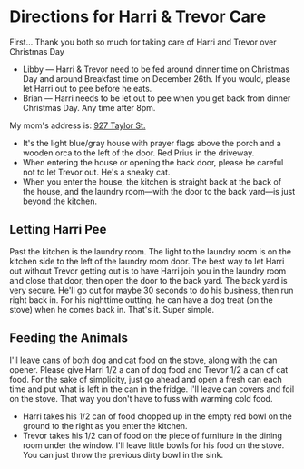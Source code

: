 # Directions for Harri & Trevor Care
First… Thank you both so much for taking care of Harri and Trevor over Christmas Day
* Libby — Harri & Trevor need to be fed around dinner time on Christmas Day and around Breakfast time on December 26th. If you would, please let Harri out to pee before he eats.
* Brian — Harri needs to be let out to pee when you get back from dinner Christmas Day. Any time after 8pm.

My mom's address is: [927 Taylor St.](https://maps.app.goo.gl/zSnGNQK8uqsS5rnd9)

* It's the light blue/gray house with prayer flags above the porch and a wooden orca to the left of the door. Red Prius in the driveway.
* When entering the house or opening the back door, please be careful not to let Trevor out. He's a sneaky cat. 
* When you enter the house, the kitchen is straight back at the back of the house, and the laundry room—with the door to the back yard—is just beyond the kitchen.

## Letting Harri Pee
Past the kitchen is the laundry room. The light to the laundry room is on the kitchen side to the left of the laundry room door. The best way to let Harri out without Trevor getting out is to have Harri join you in the laundry room and close that door, then open the door to the back yard. The back yard is very secure. He'll go out for maybe 30 seconds to do his business, then run right back in. For his nighttime outting, he can have a dog treat (on the stove) when he comes back in. That's it. Super simple.

## Feeding the Animals
I'll leave cans of both dog and cat food on the stove, along with the can opener. Please give Harri 1/2 a can of dog food and Trevor 1/2 a can of cat food. For the sake of simplicity, just go ahead and open a fresh can each time and put what is left in the can in the fridge. I'll leave can covers and foil on the stove. That way you don't have to fuss with warming cold food.
* Harri takes his 1/2 can of food chopped up in the empty red bowl on the ground to the right as you enter the kitchen.
* Trevor takes his 1/2 can of food on the piece of furniture in the dining room under the window. I'll leave little bowls for his food on the stove. You can just throw the previous dirty bowl in the sink.
  

